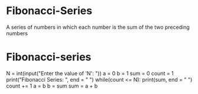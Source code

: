 # Fibonacci-Series
A series of numbers in which each number  is the sum of the two preceding numbers

# Fibonacci-series
N = int(input("Enter the value of 'N': "))
a = 0
b = 1
sum = 0
count = 1
print("Fibonacci Series: ", end = " ")
while(count <= N):
    print(sum, end = " ")
    count += 1
    a = b
    b = sum
    sum = a + b
